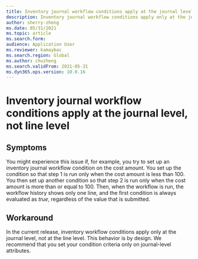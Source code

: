 ```yaml
---
title: Inventory journal workflow conditions apply at the journal level, not line level
description: Inventory journal workflow conditions apply only at the journal level, not at the line level.
author: sherry-zheng
ms.date: 05/31/2021
ms.topic: article
ms.search.form: 
audience: Application User
ms.reviewer: kamaybac
ms.search.region: Global
ms.author: chuzheng
ms.search.validFrom: 2021-05-31
ms.dyn365.ops.version: 10.0.16
---
```


# Inventory journal workflow conditions apply at the journal level, not line level

## Symptoms

You might experience this issue if, for example, you try to set up an inventory journal workflow condition on the cost amount. You set up the condition so that step 1 is run only when the cost amount is less than 100. You then set up another condition so that step 2 is run only when the cost amount is more than or equal to 100. Then, when the workflow is run, the workflow history shows only one line, and the first condition is always evaluated as *true*, regardless of the value that is submitted.

## Workaround

In the current release, inventory workflow conditions apply only at the journal level, not at the line level. This behavior is by design. We recommend that you set your condition criteria only on journal-level attributes.
